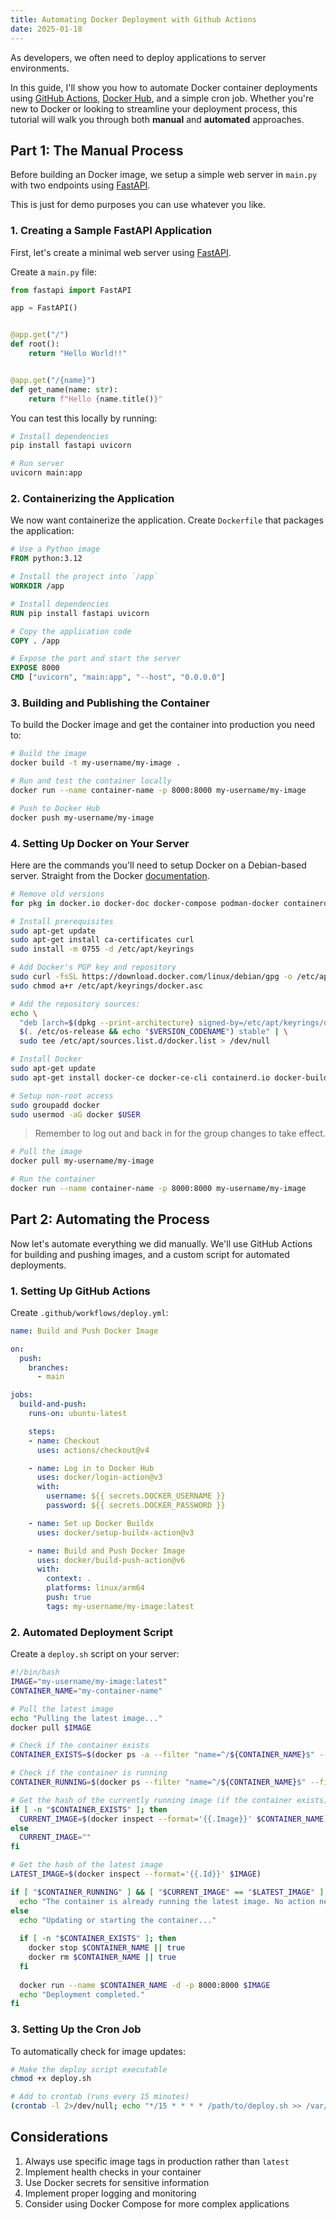 ```yaml
---
title: Automating Docker Deployment with Github Actions
date: 2025-01-18
---
```


As developers, we often need to deploy applications to server environments.

In this guide, I'll show you how to automate Docker container deployments using [GitHub Actions](https://github.com/features/actions), [Docker Hub](https://hub.docker.com), and a simple cron job. Whether you're new to Docker or looking to streamline your deployment process, this tutorial will walk you through both **manual** and **automated** approaches.

## Part 1: The Manual Process

Before building an Docker image, we setup a simple web server in `main.py` with two endpoints using [FastAPI](https://fastapi.tiangolo.com).

This is just for demo purposes you can use whatever you like.

### 1. Creating a Sample FastAPI Application 

First, let's create a minimal web server using [FastAPI](https://fastapi.tiangolo.com). 

Create a `main.py` file:

```python
from fastapi import FastAPI

app = FastAPI()


@app.get("/")
def root():
    return "Hello World!!"


@app.get("/{name}")
def get_name(name: str):
    return f"Hello {name.title()}"
```

You can test this locally by running:

```sh
# Install dependencies
pip install fastapi uvicorn

# Run server
uvicorn main:app
```

### 2. Containerizing the Application

We now want containerize the application. Create `Dockerfile` that packages the application:

```Dockerfile
# Use a Python image
FROM python:3.12 

# Install the project into `/app`
WORKDIR /app

# Install dependencies
RUN pip install fastapi uvicorn 

# Copy the application code
COPY . /app

# Expose the port and start the server
EXPOSE 8000
CMD ["uvicorn", "main:app", "--host", "0.0.0.0"]
```

### 3. Building and Publishing the Container

To build the Docker image and get the container into production you need to:

```sh
# Build the image
docker build -t my-username/my-image .

# Run and test the container locally
docker run --name container-name -p 8000:8000 my-username/my-image

# Push to Docker Hub
docker push my-username/my-image
```

### 4. Setting Up Docker on Your Server

Here are the commands you'll need to setup Docker on a Debian-based server. Straight from the Docker [documentation](https://docs.docker.com/engine/install/).

```sh
# Remove old versions
for pkg in docker.io docker-doc docker-compose podman-docker containerd runc; do sudo apt-get remove $pkg; done

# Install prerequisites
sudo apt-get update
sudo apt-get install ca-certificates curl
sudo install -m 0755 -d /etc/apt/keyrings

# Add Docker's PGP key and repository
sudo curl -fsSL https://download.docker.com/linux/debian/gpg -o /etc/apt/keyrings/docker.asc
sudo chmod a+r /etc/apt/keyrings/docker.asc

# Add the repository sources:
echo \
  "deb [arch=$(dpkg --print-architecture) signed-by=/etc/apt/keyrings/docker.asc] https://download.docker.com/linux/debian \
  $(. /etc/os-release && echo "$VERSION_CODENAME") stable" | \
  sudo tee /etc/apt/sources.list.d/docker.list > /dev/null

# Install Docker
sudo apt-get update
sudo apt-get install docker-ce docker-ce-cli containerd.io docker-buildx-plugin docker-compose-plugin

# Setup non-root access
sudo groupadd docker
sudo usermod -aG docker $USER
```

> Remember to log out and back in for the group changes to take effect.

```sh
# Pull the image
docker pull my-username/my-image

# Run the container
docker run --name container-name -p 8000:8000 my-username/my-image
```

## Part 2: Automating the Process

Now let's automate everything we did manually. We'll use GitHub Actions for building and pushing images, and a custom script for automated deployments.

### 1. Setting Up GitHub Actions

Create `.github/workflows/deploy.yml`:

```yml
name: Build and Push Docker Image

on:
  push:
    branches:
      - main

jobs:
  build-and-push:
    runs-on: ubuntu-latest

    steps:
    - name: Checkout
      uses: actions/checkout@v4

    - name: Log in to Docker Hub
      uses: docker/login-action@v3
      with:
        username: ${{ secrets.DOCKER_USERNAME }}
        password: ${{ secrets.DOCKER_PASSWORD }}

    - name: Set up Docker Buildx
      uses: docker/setup-buildx-action@v3

    - name: Build and Push Docker Image
      uses: docker/build-push-action@v6
      with:
        context: .
        platforms: linux/arm64
        push: true
        tags: my-username/my-image:latest
```

### 2. Automated Deployment Script 

Create a `deploy.sh` script on your server:

```sh
#!/bin/bash
IMAGE="my-username/my-image:latest"
CONTAINER_NAME="my-container-name"

# Pull the latest image
echo "Pulling the latest image..."
docker pull $IMAGE

# Check if the container exists
CONTAINER_EXISTS=$(docker ps -a --filter "name=^/${CONTAINER_NAME}$" --format '{{.Names}}')

# Check if the container is running
CONTAINER_RUNNING=$(docker ps --filter "name=^/${CONTAINER_NAME}$" --filter "status=running" --format '{{.Names}}')

# Get the hash of the currently running image (if the container exists)
if [ -n "$CONTAINER_EXISTS" ]; then
  CURRENT_IMAGE=$(docker inspect --format='{{.Image}}' $CONTAINER_NAME)
else
  CURRENT_IMAGE=""
fi

# Get the hash of the latest image
LATEST_IMAGE=$(docker inspect --format='{{.Id}}' $IMAGE)

if [ "$CONTAINER_RUNNING" ] && [ "$CURRENT_IMAGE" == "$LATEST_IMAGE" ]; then
  echo "The container is already running the latest image. No action needed."
else
  echo "Updating or starting the container..."
  
  if [ -n "$CONTAINER_EXISTS" ]; then
    docker stop $CONTAINER_NAME || true
    docker rm $CONTAINER_NAME || true
  fi
  
  docker run --name $CONTAINER_NAME -d -p 8000:8000 $IMAGE
  echo "Deployment completed."
fi
```

### 3. Setting Up the Cron Job

To automatically check for image updates:

```sh
# Make the deploy script executable
chmod +x deploy.sh

# Add to crontab (runs every 15 minutes)
(crontab -l 2>/dev/null; echo "*/15 * * * * /path/to/deploy.sh >> /var/log/deploy.log 2>&1") | crontab -
```

## Considerations

1. Always use specific image tags in production rather than `latest`
2. Implement health checks in your container
3. Use Docker secrets for sensitive information
4. Implement proper logging and monitoring
5. Consider using Docker Compose for more complex applications

